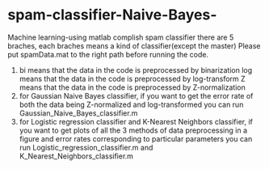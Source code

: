 # spam-classifier-Naive-Bayes-
Machine learning-using matlab complish spam classifier
there are 5 braches, each braches means a kind of classifier(except the master)
Please put spamData.mat to the right path before running the code.
1. bi  means that the data in the code is preprocessed by binarization
   log means that the data in the code is preprocessed by log-transform
   Z   means that the data in the code is preprocessed by Z-normalization
2. for Gaussian Naive Bayes classifier,
   if you want to get the error rate of both the data being Z-normalized and log-transformed
   you can run Gaussian_Naive_Bayes_classifier.m
3. for Logistic regression classifier and K-Nearest Neighbors classifier,
   if you want to get plots of all the 3 methods of data preprocessing in a figure and error rates corresponding to particular parameters
   you can run Logistic_regression_classifier.m and K_Nearest_Neighbors_classifier.m
